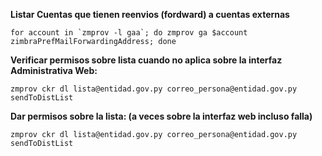 **Listar Cuentas que tienen reenvios (fordward) a cuentas externas**
```
for account in `zmprov -l gaa`; do zmprov ga $account zimbraPrefMailForwardingAddress; done
```


**Verificar permisos sobre lista cuando no aplica sobre la interfaz Administrativa Web:**
```
zmprov ckr dl lista@entidad.gov.py correo_persona@entidad.gov.py sendToDistList
```

**Dar permisos sobre la lista: (a veces sobre la interfaz web incluso falla)**
```
zmprov ckr dl lista@entidad.gov.py correo_persona@entidad.gov.py sendToDistList
```
